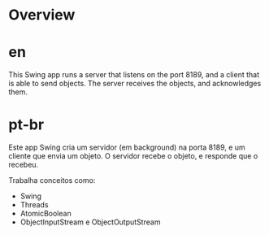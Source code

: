# Overview

# en

This Swing app runs a server that listens on the port 8189, and a client that is able to send objects. The server receives the objects, and acknowledges them.

# pt-br

Este app Swing cria um servidor (em background) na porta 8189, e um cliente que envia um objeto. O servidor recebe o objeto, e responde que o recebeu.

Trabalha conceitos como:
- Swing
- Threads
- AtomicBoolean
- ObjectInputStream e ObjectOutputStream
